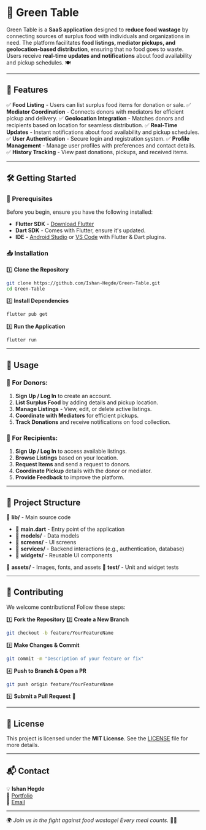 # 🌱 Green Table

Green Table is a **SaaS application** designed to **reduce food wastage** by connecting sources of surplus food with individuals and organizations in need. The platform facilitates **food listings, mediator pickups, and geolocation-based distribution**, ensuring that no food goes to waste. Users receive **real-time updates and notifications** about food availability and pickup schedules. 🍽️

---

## 🚀 Features

✅ **Food Listing** - Users can list surplus food items for donation or sale.
✅ **Mediator Coordination** - Connects donors with mediators for efficient pickup and delivery.
✅ **Geolocation Integration** - Matches donors and recipients based on location for seamless distribution.
✅ **Real-Time Updates** - Instant notifications about food availability and pickup schedules.
✅ **User Authentication** - Secure login and registration system.
✅ **Profile Management** - Manage user profiles with preferences and contact details.
✅ **History Tracking** - View past donations, pickups, and received items.

---

## 🛠️ Getting Started

### 📌 Prerequisites

Before you begin, ensure you have the following installed:

- **Flutter SDK** - [Download Flutter](https://flutter.dev/docs/get-started/install)
- **Dart SDK** - Comes with Flutter, ensure it's updated.
- **IDE** - [Android Studio](https://developer.android.com/studio) or [VS Code](https://code.visualstudio.com/) with Flutter & Dart plugins.

### 📥 Installation

1️⃣ **Clone the Repository**
   ```bash
   git clone https://github.com/Ishan-Hegde/Green-Table.git
   cd Green-Table
   ```

2️⃣ **Install Dependencies**
   ```bash
   flutter pub get
   ```

3️⃣ **Run the Application**
   ```bash
   flutter run
   ```

---

## 🎯 Usage

### 🍲 For Donors:
1. **Sign Up / Log In** to create an account.
2. **List Surplus Food** by adding details and pickup location.
3. **Manage Listings** - View, edit, or delete active listings.
4. **Coordinate with Mediators** for efficient pickups.
5. **Track Donations** and receive notifications on food collection.

### 🏡 For Recipients:
1. **Sign Up / Log In** to access available listings.
2. **Browse Listings** based on your location.
3. **Request Items** and send a request to donors.
4. **Coordinate Pickup** details with the donor or mediator.
5. **Provide Feedback** to improve the platform.

---

## 📂 Project Structure

📁 **lib/** - Main source code
  - 📜 **main.dart** - Entry point of the application
  - 📂 **models/** - Data models
  - 📂 **screens/** - UI screens
  - 📂 **services/** - Backend interactions (e.g., authentication, database)
  - 📂 **widgets/** - Reusable UI components

📁 **assets/** - Images, fonts, and assets
📁 **test/** - Unit and widget tests

---

## 🤝 Contributing

We welcome contributions! Follow these steps:

1️⃣ **Fork the Repository**
2️⃣ **Create a New Branch**
   ```bash
   git checkout -b feature/YourFeatureName
   ```
3️⃣ **Make Changes & Commit**
   ```bash
   git commit -m "Description of your feature or fix"
   ```
4️⃣ **Push to Branch & Open a PR**
   ```bash
   git push origin feature/YourFeatureName
   ```
5️⃣ **Submit a Pull Request** 🎉

---

## 📝 License

This project is licensed under the **MIT License**. See the [LICENSE](LICENSE) file for more details.

---

## 📬 Contact

💡 **Ishan Hegde**  
🔗 [Portfolio](https://ishanhegde.netlify.app/)  
📧 [Email](mailto:your-email@example.com)  

---

🌍 *Join us in the fight against food wastage! Every meal counts.* 🍏🥗

